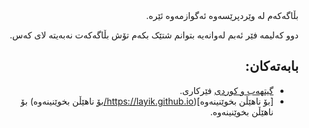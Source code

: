 <div dir="rtl">
بڵاگەکەم لە وێردپرێسەوە ئەگوازمەوە ئێرە.

دوو کەلیمە فێر ئەبم لەوانەیە بتوانم شتێک بکەم تۆش بڵاگەکەت نەبەیتە لای کەس.

بابەتەکان:
- 
* [گیتهەب و کوردی](https://layik.github.io/blogku/گیتهەب) فێرکاری.
* [بۆ ناهێڵن بخوێنینەوە](https://layik.github.io/بۆ ناهێڵن بخوێنینەوە) بۆ ناهێڵن بخوێنینەوە.
</div>
